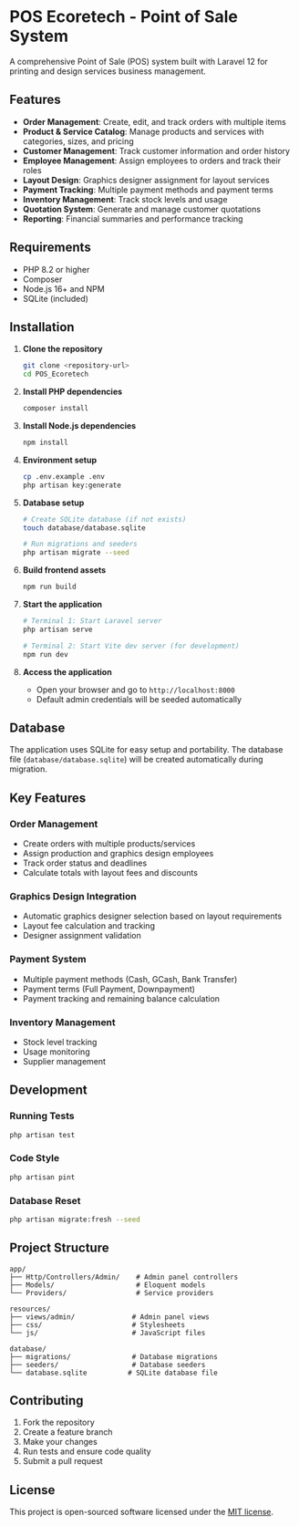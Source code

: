 # POS Ecoretech - Point of Sale System

A comprehensive Point of Sale (POS) system built with Laravel 12 for printing and design services business management.

## Features

- **Order Management**: Create, edit, and track orders with multiple items
- **Product & Service Catalog**: Manage products and services with categories, sizes, and pricing
- **Customer Management**: Track customer information and order history
- **Employee Management**: Assign employees to orders and track their roles
- **Layout Design**: Graphics designer assignment for layout services
- **Payment Tracking**: Multiple payment methods and payment terms
- **Inventory Management**: Track stock levels and usage
- **Quotation System**: Generate and manage customer quotations
- **Reporting**: Financial summaries and performance tracking

## Requirements

- PHP 8.2 or higher
- Composer
- Node.js 16+ and NPM
- SQLite (included)

## Installation

1. **Clone the repository**
   ```bash
   git clone <repository-url>
   cd POS_Ecoretech
   ```

2. **Install PHP dependencies**
   ```bash
   composer install
   ```

3. **Install Node.js dependencies**
   ```bash
   npm install
   ```

4. **Environment setup**
   ```bash
   cp .env.example .env
   php artisan key:generate
   ```

5. **Database setup**
   ```bash
   # Create SQLite database (if not exists)
   touch database/database.sqlite
   
   # Run migrations and seeders
   php artisan migrate --seed
   ```

6. **Build frontend assets**
   ```bash
   npm run build
   ```

7. **Start the application**
   ```bash
   # Terminal 1: Start Laravel server
   php artisan serve
   
   # Terminal 2: Start Vite dev server (for development)
   npm run dev
   ```

8. **Access the application**
   - Open your browser and go to `http://localhost:8000`
   - Default admin credentials will be seeded automatically

## Database

The application uses SQLite for easy setup and portability. The database file (`database/database.sqlite`) will be created automatically during migration.

## Key Features

### Order Management
- Create orders with multiple products/services
- Assign production and graphics design employees
- Track order status and deadlines
- Calculate totals with layout fees and discounts

### Graphics Design Integration
- Automatic graphics designer selection based on layout requirements
- Layout fee calculation and tracking
- Designer assignment validation

### Payment System
- Multiple payment methods (Cash, GCash, Bank Transfer)
- Payment terms (Full Payment, Downpayment)
- Payment tracking and remaining balance calculation

### Inventory Management
- Stock level tracking
- Usage monitoring
- Supplier management

## Development

### Running Tests
```bash
php artisan test
```

### Code Style
```bash
php artisan pint
```

### Database Reset
```bash
php artisan migrate:fresh --seed
```

## Project Structure

```
app/
├── Http/Controllers/Admin/    # Admin panel controllers
├── Models/                    # Eloquent models
└── Providers/                 # Service providers

resources/
├── views/admin/              # Admin panel views
├── css/                      # Stylesheets
└── js/                       # JavaScript files

database/
├── migrations/               # Database migrations
├── seeders/                  # Database seeders
└── database.sqlite          # SQLite database file
```

## Contributing

1. Fork the repository
2. Create a feature branch
3. Make your changes
4. Run tests and ensure code quality
5. Submit a pull request

## License

This project is open-sourced software licensed under the [MIT license](https://opensource.org/licenses/MIT).
